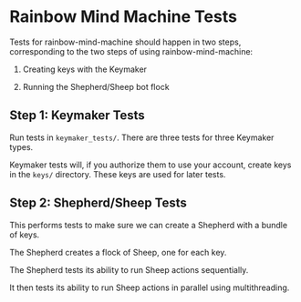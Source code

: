 # Rainbow Mind Machine Tests

Tests for rainbow-mind-machine should happen in two steps, corresponding to 
the two steps of using rainbow-mind-machine: 

1. Creating keys with the Keymaker

2. Running the Shepherd/Sheep bot flock

## Step 1: Keymaker Tests

Run tests in ```keymaker_tests/```. There are three tests for three Keymaker types.

Keymaker tests will, if you authorize them to use your account, create keys in the ```keys/``` directory. 
These keys are used for later tests.

## Step 2: Shepherd/Sheep Tests

This performs tests to make sure we can create a Shepherd with a bundle of keys. 

The Shepherd creates a flock of Sheep, one for each key. 

The Shepherd tests its ability to run Sheep actions sequentially.

It then tests its ability to run Sheep actions in parallel using multithreading.


